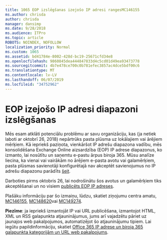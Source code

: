 ```yaml
---
title: 1065 EOP izslēgšanas izejošo IP adresi rangesMC146155
ms.author: chrisda
author: chrisda
manager: dansimp
ms.date: 9/28/2018
ms.audience: ITPro
ms.topic: article
ROBOTS: NOINDEX, NOFOLLOW
localization_priority: Normal
ms.custom: 1065
ms.assetid: bd41784e-8002-428d-bc19-25671cfd34e8
ms.openlocfilehash: 9860845dea444847833d4c5cd01d49ea93473778
ms.sourcegitcommit: 4b7e478ce700c0b781efec3857ac4dce5bdf00c6
ms.translationtype: MT
ms.contentlocale: lv-LV
ms.lasthandoff: 06/07/2019
ms.locfileid: "34752962"
---
```

# <a name="deprecation-of-eop-outbound-ip-address-ranges"></a>EOP izejošo IP adresi diapazoni izslēgšanas

Mēs esam atklāti potenciālu problēmu ar savu organizāciju, kas (ja netiek laboti ar oktobrī 26, 2018) nepārtrūks pasta plūsma uz lokālajiem vai ārējiem mērķiem. Kā iepriekš paziņota, vienkāršot IP adrešu diapazona vadību, mēs konsolidēšana Exchange Online aizsardzība (EOP) IP adrese diapazonus, ko izmanto, lai nosūtītu un saņemtu e-pastu ārpus biroja 365. Mūsu analīze liecina, ka vienai vai vairākām no ārējiem e-pasta avotu vai galamērķiem, pasta plūsmas savienotāji konfigurētajā nav akceptēt savienojumus no IP adrešu diapazonu parādīts [šeit](https://docs.microsoft.com/office365/SecurityCompliance/eop/exchange-online-protection-ip-addresses).

Darboties pirms oktobris 26, lai nodrošinātu šos avotus un galamērķiem tiks akceptēšanai un no visiem [publicēts EOP IP adreses](https://docs.microsoft.com/office365/SecurityCompliance/eop/exchange-online-protection-ip-addresses).

Plašāku informāciju par šo izmaiņu, lūdzu, skatiet ziņojumu centra amatu, [MC146155](https://portal.office.com/AdminPortal/home?switchtomodern=true#/MessageCenter?id=MC146155), [MC148620](https://portal.office.com/AdminPortal/home?switchtomodern=true#/MessageCenter?id=MC148620)vai [MC149274](https://portal.office.com/AdminPortal/home?switchtomodern=true#/MessageCenter?id=MC149274).

**Piezīme**: ja iepriekš izmantojāt IP vai URL publicēšana, izmantojot HTML, XML un RSS galapunkta atjauninājumus, jums arī vajadzētu pāriet uz jaunajos web pakalpojumos, automatizējot šo atjauninājumu tipiem. Lai iegūtu papildinformāciju, skatiet [Office 365 IP adrese un biroja 365 galapunkta kategorijām un URL web pakalpojums](https://techcommunity.microsoft.com/t5/Office-365-Blog/Announcing-Office-365-endpoint-categories-and-Office-365-IP/ba-p/177638).

